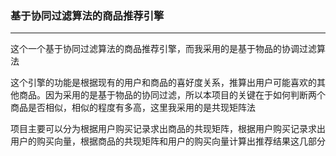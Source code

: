 ### 基于协同过滤算法的商品推荐引擎

***

​		这个一个基于协同过滤算法的商品推荐引擎，而我采用的是基于物品的协调过滤算法

​		这个引擎的功能是根据现有的用户和商品的喜好度关系，推算出用户可能喜欢的其他商品。因为采用的是基于物品的协同过滤，所以本项目的关键在于如何判断两个商品是否相似，相似的程度有多高，这里我采用的是共现矩阵法

​		项目主要可以分为根据用户购买记录求出商品的共现矩阵，根据用户购买记录求出用户的购买向量，根据商品的共现矩阵和用户的购买向量计算出推荐结果这几部分

